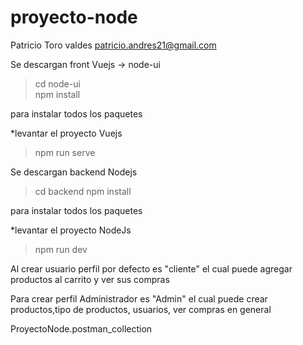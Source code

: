 # proyecto-node

Patricio Toro valdes
patricio.andres21@gmail.com


Se descargan front Vuejs  -> node-ui

>cd node-ui  
 >npm install 
 
para instalar todos los paquetes 

*levantar el proyecto Vuejs
 >npm run serve


Se descargan backend Nodejs

>cd backend
 >npm install 
 
para instalar todos los paquetes 

*levantar el proyecto NodeJs
 >npm run dev

 Al crear usuario perfil por defecto es "cliente" el cual puede agregar productos 
 al carrito y ver sus compras

 Para crear perfil Administrador es "Admin" el cual puede crear productos,tipo de productos,
 usuarios, ver compras en general

ProyectoNode.postman_collection